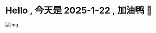 
# Hello , 今天是 2025-1-22 , 加油鸭 🤭

![img](https://v1.jinrishici.com/all.svg?font-size=18&spacing=4)

